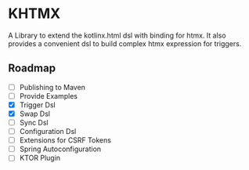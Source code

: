 # KHTMX

A Library to extend the kotlinx.html dsl with binding for htmx.
It also provides a convenient dsl to build complex htmx expression for triggers.

## Roadmap

- [ ] Publishing to Maven
- [ ] Provide Examples
- [x] Trigger Dsl
- [x] Swap Dsl
- [ ] Sync Dsl
- [ ] Configuration Dsl
- [ ] Extensions for CSRF Tokens
- [ ] Spring Autoconfiguration
- [ ] KTOR Plugin

